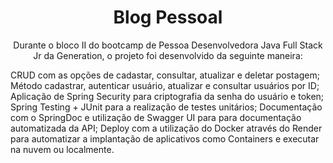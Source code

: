 <h1 align="center"> Blog Pessoal </h1>
<p align="center"> Durante o bloco II do bootcamp de Pessoa Desenvolvedora Java Full Stack Jr da Generation, o projeto foi desenvolvido da seguinte maneira: </p>

CRUD com as opções de cadastar, consultar, atualizar e deletar postagem;
Método cadastrar, autenticar usuário, atualizar e consultar usuários por ID;
Aplicação de Spring Security para criptografia da senha do usuário e token;
Spring Testing + JUnit para a realização de testes unitários;
Documentação com o SpringDoc e utilização de Swagger UI para para documentação automatizada da API;
Deploy com a utilização do Docker através do Render para automatizar a implantação de aplicativos como Containers e executar na nuvem ou localmente.
